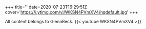 +++
title=''
date=2020-07-23T16:29:51Z
cover='https://i.ytimg.com/vi/WKSN4PVmXV4/hqdefault.jpg'
+++

All content belongs to GlennBeck.
{{< youtube WKSN4PVmXV4 >}}
